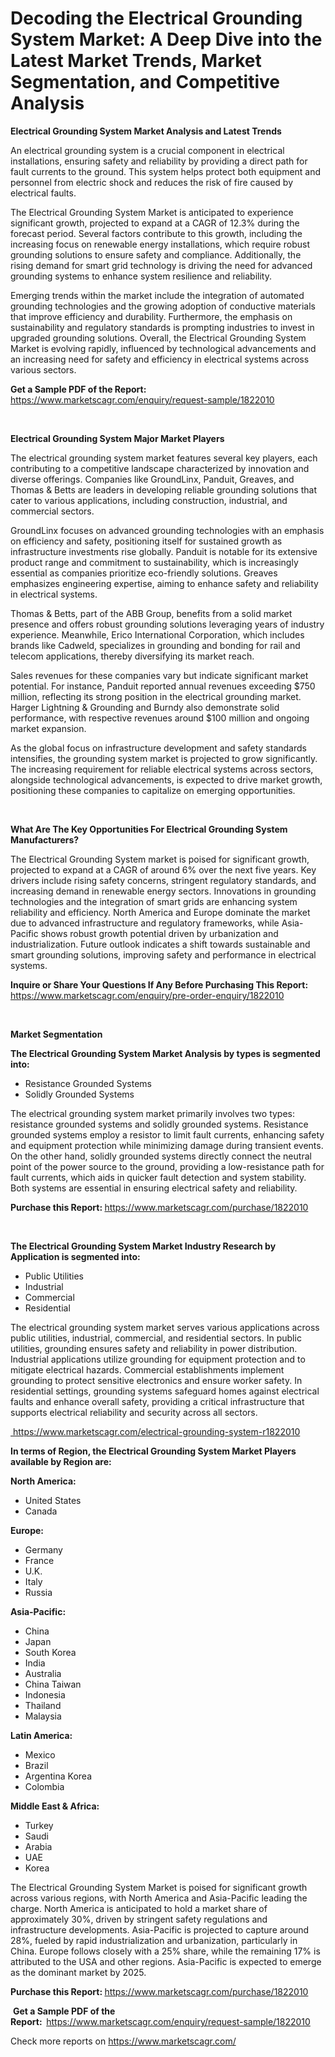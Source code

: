 <p><h1>Decoding the Electrical Grounding System Market: A Deep Dive into the Latest Market Trends, Market Segmentation, and Competitive Analysis</h1></p><p><strong>Electrical Grounding System Market Analysis and Latest Trends</strong></p>
<p><p>An electrical grounding system is a crucial component in electrical installations, ensuring safety and reliability by providing a direct path for fault currents to the ground. This system helps protect both equipment and personnel from electric shock and reduces the risk of fire caused by electrical faults.</p><p>The Electrical Grounding System Market is anticipated to experience significant growth, projected to expand at a CAGR of 12.3% during the forecast period. Several factors contribute to this growth, including the increasing focus on renewable energy installations, which require robust grounding solutions to ensure safety and compliance. Additionally, the rising demand for smart grid technology is driving the need for advanced grounding systems to enhance system resilience and reliability.</p><p>Emerging trends within the market include the integration of automated grounding technologies and the growing adoption of conductive materials that improve efficiency and durability. Furthermore, the emphasis on sustainability and regulatory standards is prompting industries to invest in upgraded grounding solutions. Overall, the Electrical Grounding System Market is evolving rapidly, influenced by technological advancements and an increasing need for safety and efficiency in electrical systems across various sectors.</p></p>
<p><strong>Get a Sample PDF of the Report:&nbsp;</strong> <a href="https://www.marketscagr.com/enquiry/request-sample/1822010?utm_campaign=3001&utm_medium=2&utm_source=Github&utm_content=ia&utm_term=09042025&utm_id=electrical-grounding-system">https://www.marketscagr.com/enquiry/request-sample/1822010</a></p>
<p>&nbsp;</p>
<p><strong>Electrical Grounding System Major Market Players</strong></p>
<p><p>The electrical grounding system market features several key players, each contributing to a competitive landscape characterized by innovation and diverse offerings. Companies like GroundLinx, Panduit, Greaves, and Thomas & Betts are leaders in developing reliable grounding solutions that cater to various applications, including construction, industrial, and commercial sectors.</p><p>GroundLinx focuses on advanced grounding technologies with an emphasis on efficiency and safety, positioning itself for sustained growth as infrastructure investments rise globally. Panduit is notable for its extensive product range and commitment to sustainability, which is increasingly essential as companies prioritize eco-friendly solutions. Greaves emphasizes engineering expertise, aiming to enhance safety and reliability in electrical systems.</p><p>Thomas & Betts, part of the ABB Group, benefits from a solid market presence and offers robust grounding solutions leveraging years of industry experience. Meanwhile, Erico International Corporation, which includes brands like Cadweld, specializes in grounding and bonding for rail and telecom applications, thereby diversifying its market reach.</p><p>Sales revenues for these companies vary but indicate significant market potential. For instance, Panduit reported annual revenues exceeding $750 million, reflecting its strong position in the electrical grounding market. Harger Lightning & Grounding and Burndy also demonstrate solid performance, with respective revenues around $100 million and ongoing market expansion.</p><p>As the global focus on infrastructure development and safety standards intensifies, the grounding system market is projected to grow significantly. The increasing requirement for reliable electrical systems across sectors, alongside technological advancements, is expected to drive market growth, positioning these companies to capitalize on emerging opportunities.</p></p>
<p>&nbsp;</p>
<p><strong>What Are The Key Opportunities For Electrical Grounding System Manufacturers?</strong></p>
<p><p>The Electrical Grounding System market is poised for significant growth, projected to expand at a CAGR of around 6% over the next five years. Key drivers include rising safety concerns, stringent regulatory standards, and increasing demand in renewable energy sectors. Innovations in grounding technologies and the integration of smart grids are enhancing system reliability and efficiency. North America and Europe dominate the market due to advanced infrastructure and regulatory frameworks, while Asia-Pacific shows robust growth potential driven by urbanization and industrialization. Future outlook indicates a shift towards sustainable and smart grounding solutions, improving safety and performance in electrical systems.</p></p>
<p><strong>Inquire or Share Your Questions If Any Before Purchasing This Report:</strong> <a href="https://www.marketscagr.com/enquiry/pre-order-enquiry/1822010?utm_campaign=3001&utm_medium=2&utm_source=Github&utm_content=ia&utm_term=09042025&utm_id=electrical-grounding-system">https://www.marketscagr.com/enquiry/pre-order-enquiry/1822010</a></p>
<p>&nbsp;</p>
<p><strong>Market Segmentation</strong></p>
<p><strong>The Electrical Grounding System Market Analysis by types is segmented into:</strong></p>
<p><ul><li>Resistance Grounded Systems</li><li>Solidly Grounded Systems</li></ul></p>
<p><p>The electrical grounding system market primarily involves two types: resistance grounded systems and solidly grounded systems. Resistance grounded systems employ a resistor to limit fault currents, enhancing safety and equipment protection while minimizing damage during transient events. On the other hand, solidly grounded systems directly connect the neutral point of the power source to the ground, providing a low-resistance path for fault currents, which aids in quicker fault detection and system stability. Both systems are essential in ensuring electrical safety and reliability.</p></p>
<p><strong>Purchase this Report:&nbsp;</strong><a href="https://www.marketscagr.com/purchase/1822010?utm_campaign=3001&utm_medium=2&utm_source=Github&utm_content=ia&utm_term=09042025&utm_id=electrical-grounding-system">https://www.marketscagr.com/purchase/1822010</a></p>
<p>&nbsp;</p>
<p><strong>The Electrical Grounding System Market Industry Research by Application is segmented into:</strong></p>
<p><ul><li>Public Utilities</li><li>Industrial</li><li>Commercial</li><li>Residential</li></ul></p>
<p><p>The electrical grounding system market serves various applications across public utilities, industrial, commercial, and residential sectors. In public utilities, grounding ensures safety and reliability in power distribution. Industrial applications utilize grounding for equipment protection and to mitigate electrical hazards. Commercial establishments implement grounding to protect sensitive electronics and ensure worker safety. In residential settings, grounding systems safeguard homes against electrical faults and enhance overall safety, providing a critical infrastructure that supports electrical reliability and security across all sectors.</p></p>
<p><a href="https://www.marketscagr.com/electrical-grounding-system-r1822010?utm_campaign=3001&utm_medium=2&utm_source=Github&utm_content=ia&utm_term=09042025&utm_id=electrical-grounding-system">&nbsp;https://www.marketscagr.com/electrical-grounding-system-r1822010</a></p>
<p><strong>In terms of Region, the Electrical Grounding System Market Players available by Region are:</strong></p>
<p>
    <p> <strong> North America: </strong>
        <ul>
            <li>United States</li>
            <li>Canada</li>
        </ul>
        </p> 
    <p> <strong> Europe: </strong>
        <ul>
            <li>Germany</li>
            <li>France</li>
            <li>U.K.</li>
            <li>Italy</li>
            <li>Russia</li>
        </ul>
        </p> 
    <p> <strong> Asia-Pacific: </strong>
        <ul>
            <li>China</li>
            <li>Japan</li>
            <li>South Korea</li>
            <li>India</li>
            <li>Australia</li>
            <li>China Taiwan</li>
            <li>Indonesia</li>
            <li>Thailand</li>
            <li>Malaysia</li>
        </ul>
        </p> 
    <p> <strong> Latin America: </strong>
        <ul>
            <li>Mexico</li>
            <li>Brazil</li>
            <li>Argentina Korea</li>
            <li>Colombia</li>
        </ul>
        </p> 
    <p> <strong> Middle East & Africa: </strong>
        <ul>
            <li>Turkey</li>
            <li>Saudi</li>
            <li>Arabia</li>
            <li>UAE</li>
            <li>Korea</li>
        </ul>
    </p>
    </p>
<p><p>The Electrical Grounding System Market is poised for significant growth across various regions, with North America and Asia-Pacific leading the charge. North America is anticipated to hold a market share of approximately 30%, driven by stringent safety regulations and infrastructure developments. Asia-Pacific is projected to capture around 28%, fueled by rapid industrialization and urbanization, particularly in China. Europe follows closely with a 25% share, while the remaining 17% is attributed to the USA and other regions. Asia-Pacific is expected to emerge as the dominant market by 2025.</p></p>
<p><strong>Purchase this Report: </strong><a href="https://www.marketscagr.com/purchase/1822010?utm_campaign=3001&utm_medium=2&utm_source=Github&utm_content=ia&utm_term=09042025&utm_id=electrical-grounding-system">https://www.marketscagr.com/purchase/1822010</a></p>
<p>&nbsp;<strong>Get a Sample PDF of the Report:&nbsp;&nbsp;</strong><a href="https://www.marketscagr.com/enquiry/request-sample/1822010?utm_campaign=3001&utm_medium=2&utm_source=Github&utm_content=ia&utm_term=09042025&utm_id=electrical-grounding-system">https://www.marketscagr.com/enquiry/request-sample/1822010</a></p>
<p><strong></strong></p>
<p>Check more reports on <a href="https://www.marketscagr.com/?utm_campaign=3001&utm_medium=2&utm_source=Github&utm_content=ia&utm_term=09042025&utm_id=electrical-grounding-system">https://www.marketscagr.com/</a></p>